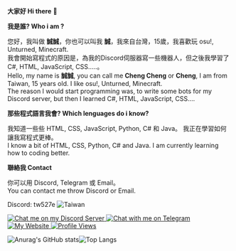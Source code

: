 **大家好 Hi there** 👋

**我是誰? Who i am ?**

您好，我叫做 **誠誠**，你也可以叫我 **誠**，我來自台灣，15歲，我喜歡玩 osu!, Unturned, Minecraft.<br>
我會開始寫程式的原因是，為我的Discord伺服器寫一些機器人，但之後我學習了 C#, HTML, JavaScript, CSS.....。<br>
Hello, my name is **誠誠**, you can call me **Cheng Cheng** or **Cheng**, I am from Taiwan, 15 years old. I like osu!, Unturned, Minecraft.<br>
The reason I would start programming was, to write some bots for my Discord server, but then I learned C#, HTML, JavaScript, CSS….

**那些程式語言我會? Which lenguages do i know?**

我知道一些些 HTML, CSS, JavaScript, Python, C# 和 Java。 我正在學習如何讓我寫程式更棒。<br>
I know a bit of HTML, CSS, Python, C# and Java. I am currently learning how to coding better.

**聯絡我 Contact**

你可以用 Discord, Telegram 或 Email。<br>
You can contact me throw Discord or Email.

Discord: tw527e <img src="https://img.shields.io/badge/-Taiwan-ff1f4b" alt="Taiwan">

<a href="https://discord.gg/DB2cMyVVy3">
  <img src="https://img.shields.io/badge/-Chat%20on%20Discord%20Server-purple" alt="Chat me on my Discord Server">
</a>

<a href="https://t.me/TW527E">
  <img src="https://img.shields.io/badge/-Chat%20on%20Telegram-blue" alt="Chat with me on Telegram">
</a>

<a href="https://tw527e.github.io">
  <img src="https://img.shields.io/badge/-My%20Website-brightgreen" alt="My Website">
</a>

<a href="https://github.com/TW527E/TW527E">
  <img src="https://komarev.com/ghpvc/?username=TW527E&color=blueviolet" alt="Profile Views">
</a><br>
  
![Anurag's GitHub stats](https://github-readme-stats.vercel.app/api?username=TW527E&theme=tokyonight&show_icons=true)![Top Langs](https://github-readme-stats.vercel.app/api/top-langs/?username=TW527E&layout=compact&theme=tokyonight)
